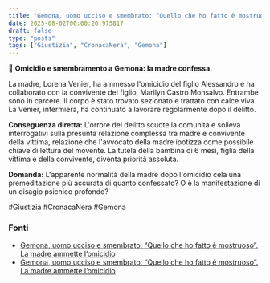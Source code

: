 ```yaml
---
title: "Gemona, uomo ucciso e smembrato: “Quello che ho fatto è mostruoso”. La madre ammette l’omicidio"
date: 2025-08-02T00:00:20.975817
draft: false
type: "posts"
tags: ["Giustizia", "CronacaNera", "Gemona"]
---
```


🚨 **Omicidio e smembramento a Gemona: la madre confessa.**

La madre, Lorena Venier, ha ammesso l'omicidio del figlio Alessandro e ha collaborato con la convivente del figlio, Marilyn Castro Monsalvo.  Entrambe sono in carcere.  Il corpo è stato trovato sezionato e trattato con calce viva.  La Venier, infermiera, ha continuato a lavorare regolarmente dopo il delitto.

**Conseguenza diretta:** L'orrore del delitto scuote la comunità e solleva interrogativi sulla presunta relazione complessa tra madre e convivente della vittima, relazione che l'avvocato della madre ipotizza come possibile chiave di lettura del movente. La tutela della bambina di 6 mesi, figlia della vittima e della convivente, diventa priorità assoluta.

**Domanda:**  L'apparente normalità della madre dopo l'omicidio cela una premeditazione più accurata di quanto confessato? O è la manifestazione di un disagio psichico profondo?

#Giustizia #CronacaNera #Gemona


### Fonti
- [Gemona, uomo ucciso e smembrato: “Quello che ho fatto è mostruoso”. La madre ammette l’omicidio](https://www.repubblica.it/cronaca/2025/08/01/news/gemona_uomo_ucciso_e_smembrato_quello_che_ho_fatto_e_mostruoso_la_madre_ammette_l_omicidio-424766267/)
- [Gemona, uomo ucciso e smembrato: “Quello che ho fatto è mostruoso”. La madre ammette l’omicidio](https://www.repubblica.it/cronaca/2025/08/01/news/gemona_uomo_ucciso_e_smembrato_quello_che_ho_fatto_e_mostruoso_la_madre_ammette_l_omicidio-424766267/)

